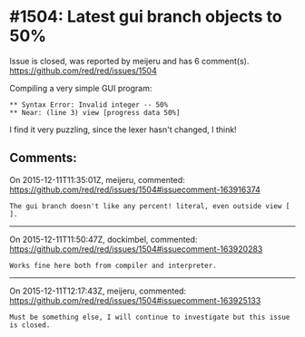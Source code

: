 
#1504: Latest gui branch objects to 50%
================================================================================
Issue is closed, was reported by meijeru and has 6 comment(s).
<https://github.com/red/red/issues/1504>

Compiling a very simple GUI program:

```
** Syntax Error: Invalid integer -- 50%
** Near: (line 3) view [progress data 50%]
```

I find it very puzzling, since the lexer hasn't changed, I think!



Comments:
--------------------------------------------------------------------------------

On 2015-12-11T11:35:01Z, meijeru, commented:
<https://github.com/red/red/issues/1504#issuecomment-163916374>

    The gui branch doesn't like any percent! literal, even outside view [ ].

--------------------------------------------------------------------------------

On 2015-12-11T11:50:47Z, dockimbel, commented:
<https://github.com/red/red/issues/1504#issuecomment-163920283>

    Works fine here both from compiler and interpreter.

--------------------------------------------------------------------------------

On 2015-12-11T12:17:43Z, meijeru, commented:
<https://github.com/red/red/issues/1504#issuecomment-163925133>

    Must be something else, I will continue to investigate but this issue is closed.

